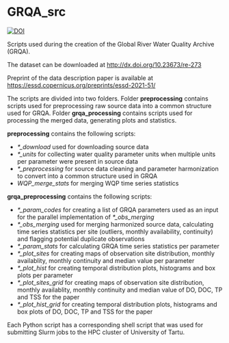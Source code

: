 # GRQA_src

[![DOI](https://zenodo.org/badge/DOI/10.5281/zenodo.5082147.svg)](https://doi.org/10.5281/zenodo.5082147)

Scripts used during the creation of the Global River Water Quality Archive (GRQA).

The dataset can be downloaded at <http://dx.doi.org/10.23673/re-273>

Preprint of the data description paper is available at <https://essd.copernicus.org/preprints/essd-2021-51/>

The scripts are divided into two folders. Folder **preprocessing** contains scripts used for preprocessing raw source data into a common structure used for GRQA. Folder **grqa_processing** contains scripts used for processing the merged data, generating plots and statistics.

**preprocessing** contains the following scripts:
* *\*\_download* used for downloading source data
* *\*\_units* for collecting water quality parameter units when multiple units per parameter were present in source data
* *\*\_preprocessing* for source data cleaning and parameter harmonization to convert into a common structure used in GRQA
* *WQP\_merge\_stats* for merging WQP time series statistics

**grqa\_preprocessing** contains the following scripts:
* *\*\_param\_codes* for creating a list of GRQA parameters used as an input for the parallel implementation of *\*_obs\_merging*
* *\*\_obs\_merging* used for merging harmonized source data, calculating time series statistics per site (outliers, monthly availability, continuity) and flagging potential duplicate observations
* *\*\_param\_stats* for calculating GRQA time series statistics per parameter
* *\*\_plot\_sites* for creating maps of observation site distribution, monthly availablity, monthly continuity and median value per parameter
* *\*\_plot\_hist* for creating temporal distribution plots, histograms and box plots per parameter
* *\*\_plot\_sites\_grid* for creating maps of observation site distribution, monthly availablity, monthly continuity and median value of DO, DOC, TP and TSS for the paper
* *\*\_plot\_hist\_grid* for creating temporal distribution plots, histograms and box plots of DO, DOC, TP and TSS for the paper

Each Python script has a corresponding shell script that was used for submitting Slurm jobs to the HPC cluster of University of Tartu.
